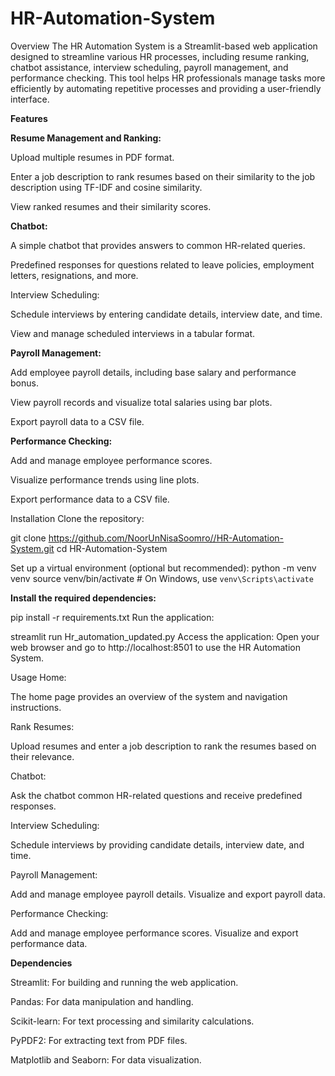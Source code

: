 # HR-Automation-System

Overview
The HR Automation System is a Streamlit-based web application designed to streamline various HR processes, including resume ranking, chatbot assistance, interview scheduling, payroll management, and performance checking. This tool helps HR professionals manage tasks more efficiently by automating repetitive processes and providing a user-friendly interface.

**Features**

**Resume Management and Ranking:**

Upload multiple resumes in PDF format.

Enter a job description to rank resumes based on their similarity to the job description using TF-IDF and cosine similarity.

View ranked resumes and their similarity scores.

**Chatbot:**

A simple chatbot that provides answers to common HR-related queries.

Predefined responses for questions related to leave policies, employment letters, resignations, and more.

Interview Scheduling:

Schedule interviews by entering candidate details, interview date, and time.

View and manage scheduled interviews in a tabular format.

**Payroll Management:**

Add employee payroll details, including base salary and performance bonus.

View payroll records and visualize total salaries using bar plots.

Export payroll data to a CSV file.

**Performance Checking:**

Add and manage employee performance scores.

Visualize performance trends using line plots.

Export performance data to a CSV file.

Installation
Clone the repository:


git clone https://github.com/NoorUnNisaSoomro//HR-Automation-System.git
cd HR-Automation-System

Set up a virtual environment (optional but recommended):
python -m venv venv
source venv/bin/activate  # On Windows, use `venv\Scripts\activate`

**Install the required dependencies:**

pip install -r requirements.txt
Run the application:

streamlit run Hr_automation_updated.py
Access the application:
Open your web browser and go to http://localhost:8501 to use the HR Automation System.

Usage
Home:

The home page provides an overview of the system and navigation instructions.

Rank Resumes:

Upload resumes and enter a job description to rank the resumes based on their relevance.

Chatbot:

Ask the chatbot common HR-related questions and receive predefined responses.

Interview Scheduling:

Schedule interviews by providing candidate details, interview date, and time.

Payroll Management:

Add and manage employee payroll details. Visualize and export payroll data.

Performance Checking:

Add and manage employee performance scores. Visualize and export performance data.

**Dependencies**

Streamlit: For building and running the web application.

Pandas: For data manipulation and handling.

Scikit-learn: For text processing and similarity calculations.

PyPDF2: For extracting text from PDF files.

Matplotlib and Seaborn: For data visualization.
